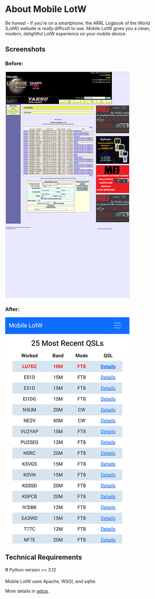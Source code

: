 # About Mobile LotW

Be honest - if you're on a smartphone, the ARRL Logbook of the World (LotW) 
website is *really* difficult to use. Mobile LotW gives you a clean, modern, 
delightful LotW experience on your mobile device.

## Screenshots
### Before:
![Before image](/app/static/lotw_old.png)

### After:
![After image](/app/static/lotw_new.png)

## Technical Requirements


❗❗ Python version >= 3.12

Mobile LotW uses Apache, WSGI, and sqlite.

More details in [setup](/docs/setup.md).